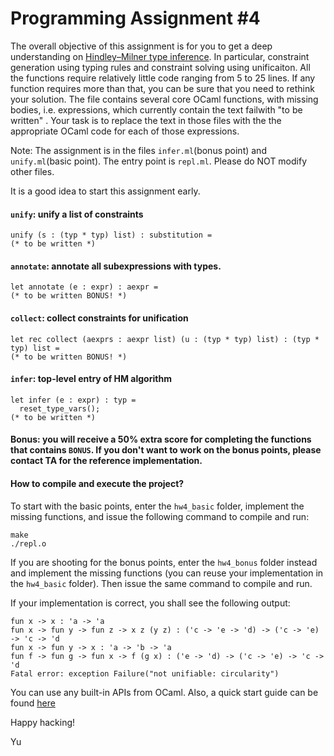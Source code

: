 # Programming Assignment #4


The overall objective of this assignment is for you to get a deep understanding on [Hindley–Milner type inference](https://en.wikipedia.org/wiki/Hindley%E2%80%93Milner_type_system). In particular, constraint generation using typing rules and constraint solving using unificaiton. All the functions require relatively little code ranging from 5 to 25 lines. If any function requires more than that, you can be sure that you need to rethink your solution. The file contains several core OCaml functions, with missing bodies, i.e. expressions, which currently contain the text failwith "to be written" . Your task is to replace the text in those files with the the appropriate OCaml code for each of those expressions.

Note: The assignment is in the files `infer.ml`(bonus point) and `unify.ml`(basic point). The entry point is `repl.ml`. Please do NOT modify other files.

It is a good idea to start this assignment early.


#### `unify`: unify a list of constraints 
```
unify (s : (typ * typ) list) : substitution =
(* to be written *)
```


#### `annotate`: annotate all subexpressions with types.
```
let annotate (e : expr) : aexpr =
(* to be written BONUS! *)
```

#### `collect`: collect constraints for unification
```
let rec collect (aexprs : aexpr list) (u : (typ * typ) list) : (typ * typ) list =
(* to be written BONUS! *)
```

#### `infer`: top-level entry of HM algorithm
```
let infer (e : expr) : typ =
  reset_type_vars();
(* to be written *)
```

#### Bonus: you will receive a 50% extra score for completing the functions that contains `BONUS`. If you don't want to work on the bonus points, please contact TA for the reference implementation.

#### How to compile and execute the project?

To start with the basic points, enter the `hw4_basic` folder, implement the missing functions, and issue the following command to compile and run:

```
make
./repl.o
```

If you are shooting for the bonus points, enter the `hw4_bonus` folder instead and implement the missing functions (you can reuse your implementation in the `hw4_basic` folder). Then issue the same command to compile and run. 

If your implementation is correct, you shall see the following output:

```
fun x -> x : 'a -> 'a
fun x -> fun y -> fun z -> x z (y z) : ('c -> 'e -> 'd) -> ('c -> 'e) -> 'c -> 'd
fun x -> fun y -> x : 'a -> 'b -> 'a
fun f -> fun g -> fun x -> f (g x) : ('e -> 'd) -> ('c -> 'e) -> 'c -> 'd
Fatal error: exception Failure("not unifiable: circularity")
```

You can use any built-in APIs from OCaml. Also, a quick start guide can be found [here](https://github.com/fredfeng/CS162/blob/master/sessions/CS162_Section_6.pdf)

Happy hacking!

Yu
